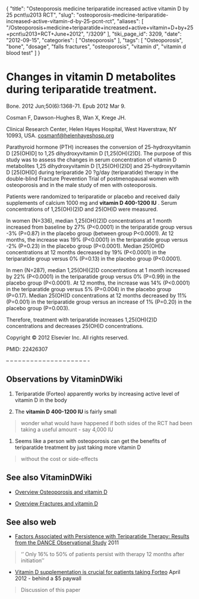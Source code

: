 {
    "title": "Osteoporosis medicine teriparatide increased active vitamin D by 25 pcnt\u2013 RCT",
    "slug": "osteoporosis-medicine-teriparatide-increased-active-vitamin-d-by-25-pcnt-rct",
    "aliases": [
        "/Osteoporosis+medicine+teriparatide+increased+active+vitamin+D+by+25+pcnt\u2013+RCT+June+2012",
        "/3209"
    ],
    "tiki_page_id": 3209,
    "date": "2012-09-15",
    "categories": [
        "Osteoporosis"
    ],
    "tags": [
        "Osteoporosis",
        "bone",
        "dosage",
        "falls fractures",
        "osteoporosis",
        "vitamin d",
        "vitamin d blood test"
    ]
}


# Changes in vitamin D metabolites during teriparatide treatment.

Bone. 2012 Jun;50(6):1368-71. Epub 2012 Mar 9.

Cosman F, Dawson-Hughes B, Wan X, Krege JH.

Clinical Research Center, Helen Hayes Hospital, West Haverstraw, NY 10993, USA. cosmanf@helenhayeshosp.org

Parathyroid hormone (PTH) increases the conversion of 25-hydroxyvitamin D <span>[25(OH)D]</span> to 1,25 dihydroxyvitamin D <span>[1,25(OH)(2)D]</span>. The purpose of this study was to assess the changes in serum concentration of vitamin D metabolites 1,25 dihydroxyvitamin D <span>[1,25(OH)(2)D]</span> and 25-hydroxyvitamin D <span>[25(OH)D]</span> during teriparatide 20 ?g/day (teriparatide) therapy in the double-blind Fracture Prevention Trial of postmenopausal women with osteoporosis and in the male study of men with osteoporosis. 

Patients were randomized to teriparatide or placebo and received daily supplements of calcium 1000 mg and  **vitamin D 400-1200 IU** . Serum concentrations of 1,25(OH)(2)D and 25(OH)D were measured. 

In women (N=336), median 1,25(OH)(2)D concentrations at 1 month increased from baseline by 27% (P<0.0001) in the teriparatide group versus -3% (P=0.87) in the placebo group (between group P<0.0001). At 12 months, the increase was 19% (P<0.0001) in the teriparatide group versus -2% (P=0.23) in the placebo group (P<0.0001). Median 25(OH)D concentrations at 12 months decreased by 19% (P<0.0001) in the teriparatide group versus 0% (P=0.13) in the placebo group (P<0.0001). 

In men (N=287), median 1,25(OH)(2)D concentrations at 1 month increased by 22% (P<0.0001) in the teriparatide group versus 0% (P=0.99) in the placebo group (P<0.0001). At 12 months, the increase was 14% (P<0.0001) in the teriparatide group versus 5% (P=0.004) in the placebo group (P=0.17). Median 25(OH)D concentrations at 12 months decreased by 11% (P=0.001) in the teriparatide group versus an increase of 1% (P=0.20) in the placebo group (P=0.003). 

Therefore, treatment with teriparatide increases 1,25(OH)(2)D concentrations and decreases 25(OH)D concentrations.

Copyright © 2012 Elsevier Inc. All rights reserved.

PMID: 22426307

– – – – – – – – – – – – – – – – – – – – -

## Observations by VitaminDWiki

1. Teriparatide (Forteo) apparently works by increasing active level of vitamin D in the body

1. The  **vitamin D 400-1200 IU**  is fairly small 

> wonder what would have happened if both sides of the RCT had been taking a useful amount - say 4,000 IU

1. Seems like a person with osteoporosis can get the benefits of teriparatide treatment by just taking more vitamin D

> without the cost or side-effects

## See also VitaminDWiki

* [Overview Osteoporosis and vitamin D](/posts/overview-osteoporosis-and-vitamin-d)

* [Overview Fractures and vitamin D](/posts/overview-fractures-and-vitamin-d)

## See also web

* [Factors Associated with Persistence with Teriparatide Therapy: Results from the DANCE Observational Study](http://www.hindawi.com/journals/josteo/2011/314970/) 2011

> ‘’ Only 16% to 50% of patients persist with therapy 12 months after initiation’’

* [Vitamin D supplementation is crucial for patients taking Forteo](https://blog.vitamindcouncil.org/2012/04/24/vitamin-d-supplementation-is-crucial-for-patients-taking-forteo/) April 2012  - behind a $5 paywall

> Discussion of this paper